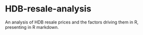 # HDB-resale-analysis
An analysis of HDB resale prices and the factors driving them in R, presenting in R markdown.
